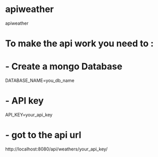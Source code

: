 # apiweather
apiweather

# To make the api work you need to :

# - Create a mongo Database
DATABASE_NAME=you_db_name

# - API key
API_KEY=your_api_key

# - got to the api url
http://localhost:8080/api/weathers/your_api_key/